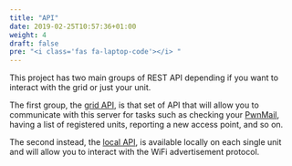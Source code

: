 ```yaml
---
title: "API"
date: 2019-02-25T10:57:36+01:00
weight: 4
draft: false
pre: "<i class='fas fa-laptop-code'></i> "
---
```


This project has two main groups of REST API depending if you want to interact with the grid or just your unit.

The first group, the [grid API](/api/grid/), is that set of API that will allow you to communicate with this server for tasks 
such as checking your [PwnMail](/usage/#pwnmail), having a list of registered units, reporting a new access point, and so on.

The second instead, the [local API](/api/local/), is available locally on each single unit and will allow you to interact with
the WiFi advertisement protocol.

